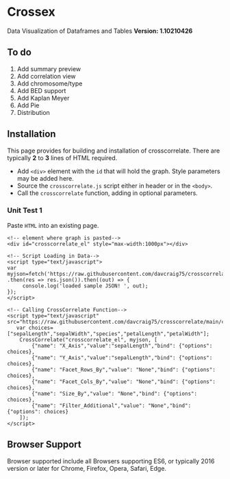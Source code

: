 # Crossex
Data Visualization of Dataframes and Tables
**Version: 1.10210426**

## To do

1. Add summary preview
2. Add correlation view
3. Add chromosome/type
4. Add BED support
5. Add Kaplan Meyer
6. Add Pie
7. Distribution
## Installation

This page provides for building and installation of crosscorrelate.  There are typically **2** to **3** lines of HTML required.

* Add `<div>` element with the `id` that will hold the graph. Style parameters may be added here.
* Source the `crosscorrelate.js` script either in header or in the `<body>`. 
* Call the `crosscorrelate` function, adding in optional parameters.

### Unit Test 1

Paste `HTML` into an existing page.

``` 
<!-- element where graph is pasted-->
<div id="crosscorrelate_el" style="max-width:1000px"></div>

<!-- Script Loading in Data-->
<script type="text/javascript">
var myjson=fetch('https://raw.githubusercontent.com/davcraig75/crosscorrelate/main/public/iris.json')
.then(res => res.json()).then((out) => {
     console.log('loaded sample JSON! ', out);
});
</script>

<!-- Calling CrossCorrelate Function-->
<script type="text/javascript" src="https://raw.githubusercontent.com/davcraig75/crosscorrelate/main/crosscorrelate.js">
   var choices=["sepalLength","sepalWidth","species","petalLength","petalWidth"];
	CrossCorrelate("crosscorrelate_el", myjson, [
		{"name": "X_Axis","value":"sepalLength","bind": {"options": choices},
		{"name": "Y_Axis","value":"sepalLength","bind": {"options": choices},
		{"name": "Facet_Rows_By","value": "None","bind": {"options": choices},
		{"name": "Facet_Cols_By","value": "None","bind": {"options": choices},
		{"name": "Size_By","value": "None","bind": {"options": choices},
		{"name": "Filter_Additional","value": "None","bind": {"options": choices}
	]);	
</script>
```


## Browser Support

Browser supported include all Browsers supporting ES6, or typically 2016 version or later for Chrome, Firefox, Opera, Safari, Edge.